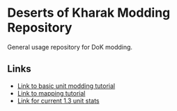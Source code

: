 # Deserts of Kharak Modding Repository

General usage repository for DoK modding.

## Links

* [Link to basic unit modding tutorial](https://github.com/S5SS/dok-patch/tree/master/tutorials/unit-stats.md)
* [Link to mapping tutorial](https://github.com/S5SS/dok-patch/tree/master/tutorials/mapping.md)
* [Link for current 1.3 unit stats](https://docs.google.com/spreadsheets/d/1nc59Qw4N1LBg3XA39TBCtAwBOmA2IZvwqJ1q9wswFaE/edit?ts=571dedad#gid=357898098)

